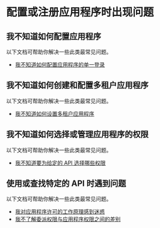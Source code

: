 <properties
    pageTitle="配置或注册应用程序时出现问题"
    description="配置或注册应用程序时出现问题"
    services="active-directory"
    documentationcenter=""
    author="ajamess"
    manager="kbrint"
    translationtype="Human Translation" />
<tags
    ms.service="active-directory"
    ms.workload="identity"
    ms.tgt_pltfrm="na"
    ms.devlang="na"
    ms.topic="article"
    ms.date="04/10/2017"
    wacn.date="05/02/2017"
    ms.author="asteen"
    ms.sourcegitcommit="78da854d58905bc82228bcbff1de0fcfbc12d5ac"
    ms.openlocfilehash="11a83c8672c89e5493e85f23f2ff0a75a9018e3a"
    ms.lasthandoff="04/22/2017" />

# <a name="problems-configuring-or-registering-my-application"></a>配置或注册应用程序时出现问题



## <a name="i-dont-know-how-to-configure-my-application"></a>我不知道如何配置应用程序
  以下文档可帮助你解决一些此类最常见问题。
 
  - [我不知道如何配置应用程序的单一登录](/documentation/articles/application-dev-registration-config-sso-how-to/?/?WT.mc_id=DMC_AAD_Develop_Apps_Troubleshooting_Nav/)

## <a name="i-dont-know-how-to-create-and-configure-a-multi-tenant-application"></a>我不知道如何创建和配置多租户应用程序
  以下文档可帮助你解决一些此类最常见问题。

  - [我不知道如何设置多租户应用程序](/documentation/articles/application-dev-setup-multi-tenant-app/?/?WT.mc_id=DMC_AAD_Develop_Apps_Troubleshooting_Nav/)

## <a name="i-dont-know-how-to-select-or-manage-permissions-for-my-application"></a>我不知道如何选择或管理应用程序的权限
  以下文档可帮助你解决一些此类最常见问题。
  - [我不知道要为给定的 API 选择哪些权限](/documentation/articles/application-dev-perms-for-given-api/?/?WT.mc_id=DMC_AAD_Develop_Apps_Troubleshooting_Nav/)

## <a name="im-having-a-problem-using-or-finding-a-specific-api"></a>使用或查找特定的 API 时遇到问题
  以下文档可帮助你解决一些此类最常见问题。

  - [我对应用程序许可的工作原理感到迷惑](/documentation/articles/application-dev-consent-framework/?/?WT.mc_id=DMC_AAD_Develop_Apps_Troubleshooting_Nav/)
  - [我不了解委派权限与应用程序权限之间的差别](/documentation/articles/application-dev-delegated-and-app-perms/?/?WT.mc_id=DMC_AAD_Develop_Apps_Troubleshooting_Nav/)

